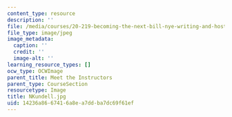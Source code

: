 ```yaml
---
content_type: resource
description: ''
file: /media/courses/20-219-becoming-the-next-bill-nye-writing-and-hosting-the-educational-show-january-iap-2015/14236a8667416a8ea7ddba7dc69f61ef_NKundell.jpg
file_type: image/jpeg
image_metadata:
  caption: ''
  credit: ''
  image-alt: ''
learning_resource_types: []
ocw_type: OCWImage
parent_title: Meet the Instructors
parent_type: CourseSection
resourcetype: Image
title: NKundell.jpg
uid: 14236a86-6741-6a8e-a7dd-ba7dc69f61ef
---
```

